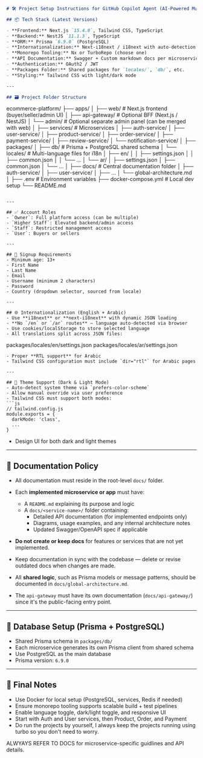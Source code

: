 ```markdown
# 🛠️ Project Setup Instructions for GitHub Copilot Agent (AI-Powered Multi-Vendor eCommerce)

## 📦 Tech Stack (Latest Versions)

- **Frontend:** Next.js `15.4.0`, Tailwind CSS, TypeScript
- **Backend:** NestJS `11.1.3`, TypeScript
- **ORM:** Prisma `6.9.0` (PostgreSQL)
- **Internationalization:** Next-i18next / i18next with auto-detection and RTL support
- **Monorepo Tooling:** Nx or TurboRepo (choose one)
- **API Documentation:** Swagger + Custom markdown docs per microservice
- **Authentication:** OAuth2 / JWT
- **Packages Folder:** Shared packages for `locales/`, `db/`, etc.
- **Styling:** Tailwind CSS with light/dark mode

---

## 🗃️ Project Folder Structure
```

ecommerce-platform/
├── apps/
│ ├── web/ # Next.js frontend (buyer/seller/admin UI)
│ ├── api-gateway/ # Optional BFF (Next.js / NestJS)
│ └── admin/ # Optional separate admin panel (can be merged with web)
│
├── services/ # Microservices
│ ├── auth-service/
│ ├── user-service/
│ ├── product-service/
│ ├── order-service/
│ ├── payment-service/
│ ├── review-service/
│ └── notification-service/
│
├── packages/
│ ├── db/ # Prisma + PostgreSQL shared schema
│ └── locales/ # Multi-language files for i18n
│ ├── en/
│ │ ├── settings.json
│ │ ├── common.json
│ │ └── ...
│ └── ar/
│ ├── settings.json
│ ├── common.json
│ └── ...
│
├── docs/ # Central documentation folder
│ ├── auth-service/
│ ├── user-service/
│ ├── ...
│ └── global-architecture.md
│
├── .env # Environment variables
├── docker-compose.yml # Local dev setup
└── README.md

```

---

## ✅ Account Roles
- `Owner`: Full platform access (can be multiple)
- `Higher Staff`: Elevated backend/admin access
- `Staff`: Restricted management access
- `User`: Buyers or sellers

---

## 📝 Signup Requirements
- Minimum age: 13+
- First Name
- Last Name
- Email
- Username (minimum 2 characters)
- Password
- Country (dropdown selector, sourced from locale)

---

## 🌐 Internationalization (English + Arabic)
- Use **i18next** or **next-i18next** with dynamic JSON loading
- **No `/en` or `/ar` routes** — language auto-detected via browser
- Use cookies/localStorage to store selected language
- All translations split across JSON files:
```

packages/locales/en/settings.json
packages/locales/ar/settings.json

````
- Proper **RTL support** for Arabic
- Tailwind CSS configuration must include `dir="rtl"` for Arabic pages

---

## 🎨 Theme Support (Dark & Light Mode)
- Auto-detect system theme via `prefers-color-scheme`
- Allow manual override via user preference
- Tailwind CSS must support both modes:
```js
// tailwind.config.js
module.exports = {
  darkMode: 'class',
  ...
}
````

- Design UI for both dark and light themes

---

## 📄 Documentation Policy

- All documentation must reside in the root-level `docs/` folder.

- Each **implemented microservice or app** must have:

  - A `README.md` explaining its purpose and logic
  - A `docs/<service-name>/` folder containing:
    - Detailed API documentation (for implemented endpoints only)
    - Diagrams, usage examples, and any internal architecture notes
    - Updated Swagger/OpenAPI spec if applicable

- **Do not create or keep docs** for features or services that are not yet implemented.

- Keep documentation in sync with the codebase — delete or revise outdated docs when changes are made.

- All **shared logic**, such as Prisma models or message patterns, should be documented in `docs/global-architecture.md`.

- The `api-gateway` must have its own documentation (`docs/api-gateway/`) since it's the public-facing entry point.

---

## 🧩 Database Setup (Prisma + PostgreSQL)

- Shared Prisma schema in `packages/db/`
- Each microservice generates its own Prisma client from shared schema
- Use PostgreSQL as the main database
- Prisma version: `6.9.0`

---

## 🚀 Final Notes

- Use Docker for local setup (PostgreSQL, services, Redis if needed)
- Ensure monorepo tooling supports scalable build + test pipelines
- Enable language toggle, dark/light toggle, and responsive UI
- Start with Auth and User services, then Product, Order, and Payment
- Do run the projects by yourself, I always keep the projects running using turbo so you don't need to worry.

ALWYAYS REFER TO DOCS for microservice-specific guidlines and API details.
